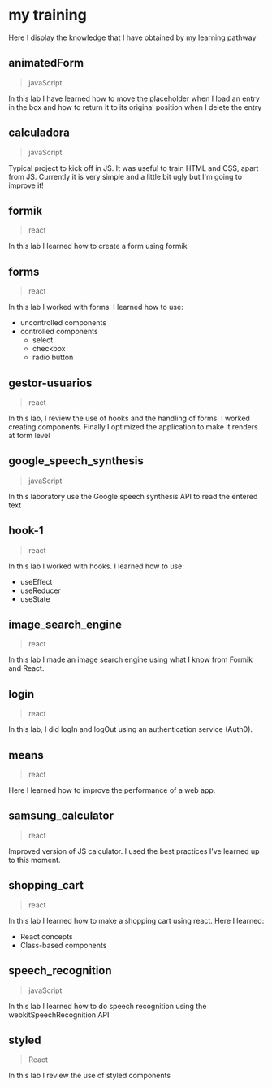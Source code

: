 # my training
Here I display the knowledge that I have obtained by my learning pathway

## animatedForm
>javaScript

In this lab I have learned how to move the placeholder when I load an entry in the box and how to return it to its original position when I delete the entry 

## calculadora
>javaScript

Typical project to kick off in JS. It was useful to train HTML and CSS, apart from JS.
Currently it is very simple and a little bit ugly but I'm going to improve it!  

## formik
> react

In this lab I learned how to create a form using formik


## forms
> react

In this lab I worked with forms. I learned how to use:


- uncontrolled components
- controlled components
    - select
    - checkbox
    - radio button

## gestor-usuarios
> react

In this lab, I review the use of hooks and the handling of forms. I worked creating components. Finally I optimized the application to make it renders at form level

## google_speech_synthesis
> javaScript

In this laboratory use the Google speech synthesis API to read the entered text


## hook-1
>react

In this lab I worked with hooks. I learned how to use:

- useEffect
- useReducer
- useState

## image_search_engine
>react

In this lab I made an image search engine using what I know from Formik and React.

## login
>react

In this lab, I did logIn and logOut using an authentication service (Auth0).

## means
>react

Here I learned how to improve the performance of a web app.

## samsung_calculator
> react

Improved version of JS calculator. I used the best practices I've learned up to this moment.

## shopping_cart
> react

In this lab I learned how to make a shopping cart using react. Here I learned:

- React concepts 
- Class-based components 

## speech_recognition
> javaScript

In this lab I learned how to do speech recognition using the webkitSpeechRecognition API

## styled
> React

In this lab I review the use of styled components